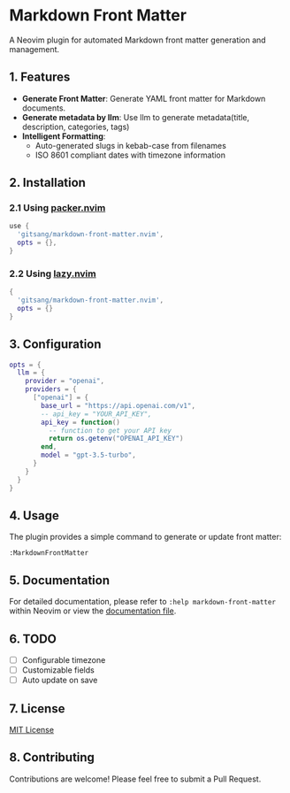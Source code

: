 # Markdown Front Matter

A Neovim plugin for automated Markdown front matter generation and management.

## 1. Features

- **Generate Front Matter**: Generate YAML front matter for Markdown documents.
- **Generate metadata by llm**: Use llm to generate metadata(title, description, categories, tags)
- **Intelligent Formatting**:
  - Auto-generated slugs in kebab-case from filenames
  - ISO 8601 compliant dates with timezone information

## 2. Installation

### 2.1 Using [packer.nvim](https://github.com/wbthomason/packer.nvim)

```lua
use {
  'gitsang/markdown-front-matter.nvim',
  opts = {},
}
```

### 2.2 Using [lazy.nvim](https://github.com/folke/lazy.nvim)

```lua
{
  'gitsang/markdown-front-matter.nvim',
  opts = {}
}
```

## 3. Configuration

```lua
opts = {
  llm = {
    provider = "openai",
    providers = {
      ["openai"] = {
        base_url = "https://api.openai.com/v1",
        -- api_key = "YOUR_API_KEY",
        api_key = function()
          -- function to get your API key
          return os.getenv("OPENAI_API_KEY")
        end,
        model = "gpt-3.5-turbo",
      }
    }
  }
}
```

## 4. Usage

The plugin provides a simple command to generate or update front matter:

```vim
:MarkdownFrontMatter
```

## 5. Documentation

For detailed documentation, please refer to `:help markdown-front-matter` within Neovim or view the [documentation file](doc/markdown-front-matter.txt).

## 6. TODO

- [ ] Configurable timezone
- [ ] Customizable fields
- [ ] Auto update on save

## 7. License

[MIT License](LICENSE)

## 8. Contributing

Contributions are welcome! Please feel free to submit a Pull Request.
